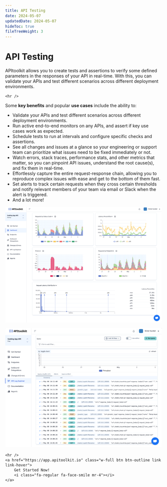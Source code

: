 ```yaml
---
title: API Testing
date: 2024-05-07
updatedDate: 2024-05-07
hideToc: true
fileTreeWeight: 3
---
```


# API Testing

APItoolkit allows you to create tests and assertions to verify some defined parameters in the responses of your API in real-time. With this, you can validate your APIs and test different scenarios across different deployment environments.

```=html
<hr />
```

Some **key benefits** and popular **use cases** include the ability to:

- Validate your APIs and test different scenarios across different deployment environments.
- Run active end-to-end monitors on any APIs, and assert if key use cases work as expected.
- Schedule tests to run at intervals and configure specific checks and assertions.
- See all changes and issues at a glance so your engineering or support team can prioritize what issues need to be fixed immediately or not.
- Watch errors, stack traces, performance stats, and other metrics that matter, so you can pinpoint API issues, understand the root cause(s), and fix them in real-time.
- Effortlessly capture the entire request-response chain, allowing you to reproduce complex issues with ease and get to the bottom of them fast.
- Set alerts to track certain requests when they cross certain thresholds and notify relevant members of your team via email or Slack when the alert is triggered.
- And a lot more!

![Screenshot of APItoolkit dashboard](/docs/dashboard/dashboard/section-3.png)

![Screenshot of APItoolkit dashboard](/docs/dashboard/api-log-explorer/screen-1.png)

```=html
<hr />
<a href="https://app.apitoolkit.io" class="w-full btn btn-outline link link-hover">
    Get Started Now!
    <i class="fa-regular fa-face-smile mr-4"></i>
</a>
```

